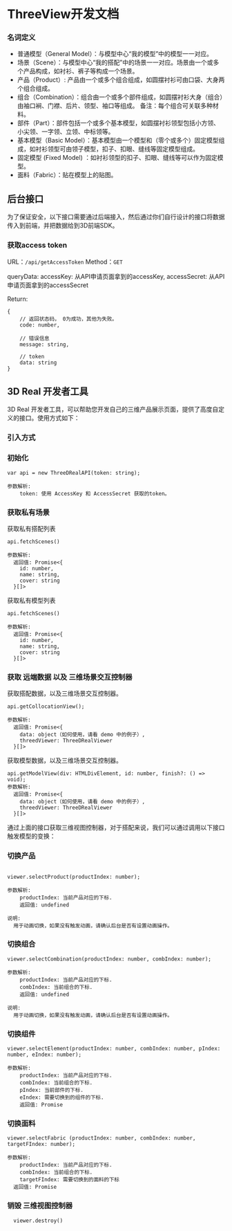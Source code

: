 # ThreeView开发文档

### 名词定义
- 普通模型（General Model）：与模型中心“我的模型”中的模型一一对应。
- 场景（Scene）：与模型中心“我的搭配”中的场景一一对应。场景由一个或多个产品构成，如衬衫、裤子等构成一个场景。
- 产品（Product）: 产品由一个或多个组合组成，如圆摆衬衫可由口袋、大身两个组合组成。
- 组合（Combination）：组合由一个或多个部件组成，如圆摆衬衫大身（组合）由袖口裥、门襟、后片、领型、袖口等组成。
备注：每个组合可关联多种材料。
- 部件（Part）：部件包括一个或多个基本模型，如圆摆衬衫领型包括小方领、小尖领、一字领、立领、中标领等。
- 基本模型（Basic Model）：基本模型由一个模型和（零个或多个）固定模型组成，如衬衫领型可由领子模型，扣子、扣眼、缝线等固定模型组成。
- 固定模型 (Fixed Model) ：如衬衫领型的扣子、扣眼、缝线等可以作为固定模型。
- 面料（Fabric）：贴在模型上的贴图。



## 后台接口

为了保证安全，以下接口需要通过后端接入，然后通过你们自行设计的接口将数据传入到前端，并把数据给到3D前端SDK。

### 获取access token

URL：`/api/getAccessToken`
Method：`GET`

queryData:
  accessKey: 从API申请页面拿到的accessKey,
  accessSecret: 从API申请页面拿到的accessSecret

Return: 

```
{
	// 返回状态码， 0为成功，其他为失败。
	code: number,

	// 错误信息
	message: string,
	
	// token
	data: string
}
```




## 3D Real 开发者工具

3D Real 开发者工具，可以帮助您开发自己的三维产品展示页面，提供了高度自定义的接口。使用方式如下： 

### 引入方式
<script src="js/threed-real-sdk-1.0.0.js"></script>
### 初始化

```
var api = new ThreeDRealAPI(token: string);

参数解析:
    token: 使用 AccessKey 和 AccessSecret 获取的token。
```

### 获取私有场景

获取私有搭配列表
```
api.fetchScenes()

参数解析:
  返回值: Promise<{
    id: number,
    name: string,
    cover: string
  }[]>
```

获取私有模型列表
```
api.fetchScenes()

参数解析:
  返回值: Promise<{
    id: number,
    name: string,
    cover: string
  }[]>

```

### 获取 远端数据 以及 三维场景交互控制器

获取搭配数据，以及三维场景交互控制器。

```
api.getCollocationView();

参数解析:
  返回值: Promise<{
    data: object（如何使用，请看 demo 中的例子）,
    threedViewer: ThreeDRealViewer
  }[]>
```

获取模型数据，以及三维场景交互控制器。

```
api.getModelView(div: HTMLDivElement, id: number, finish?: () => void);
参数解析:
  返回值: Promise<{
    data: object（如何使用，请看 demo 中的例子）,
    threedViewer: ThreeDRealViewer
  }[]>
```


通过上面的接口获取三维视图控制器，对于搭配来说，我们可以通过调用以下接口触发模型的变换：
### 切换产品

```

viewer.selectProduct(productIndex: number);

参数解析:
	productIndex: 当前产品对应的下标.
	返回值: undefined

说明:
  用于动画切换，如果没有触发动画，请确认后台是否有设置动画操作。

```

### 切换组合

```
viewer.selectCombination(productIndex: number, combIndex: number);

参数解析:
	productIndex: 当前产品对应的下标.
	combIndex: 当前组合的下标.
	返回值: undefined

说明:
  用于动画切换，如果没有触发动画，请确认后台是否有设置动画操作。
```

### 切换组件

```
viewer.selectElement(productIndex: number, combIndex: number, pIndex: number, eIndex: number);

参数解析:
	productIndex: 当前产品对应的下标.
	combIndex: 当前组合的下标.
	pIndex: 当前部件的下标.
	eIndex: 需要切换到的组件的下标.
	返回值: Promise
```

### 切换面料

```
viewer.selectFabric (productIndex: number, combIndex: number, targetFIndex: number);

参数解析:
	productIndex: 当前产品对应的下标.
	combIndex: 当前组合的下标.
	targetFIndex: 需要切换到的面料的下标
  返回值: Promise
```

### 销毁 三维视图控制器
```
  viewer.destroy()
```
